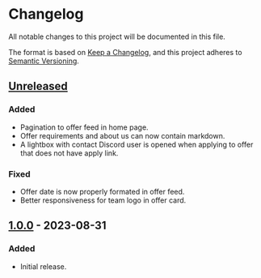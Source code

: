 # Changelog

All notable changes to this project will be documented in this file.

The format is based on [Keep a Changelog](https://keepachangelog.com/en/1.0.0/),
and this project adheres to [Semantic Versioning](https://semver.org/spec/v2.0.0.html).

## [Unreleased]

### Added

- Pagination to offer feed in home page.
- Offer requirements and about us can now contain markdown.
- A lightbox with contact Discord user is opened when applying to offer that does not have apply link.

### Fixed

- Offer date is now properly formated in offer feed.
- Better responsiveness for team logo in offer card.

## [1.0.0] - 2023-08-31

### Added

- Initial release.

[unreleased]: https://github.com/riftlink/riftlink-frontend/compare/v1.0.0...HEAD
[1.0.0]: https://github.com/riftlink/riftlink-frontend/releases/tag/v1.0.0
